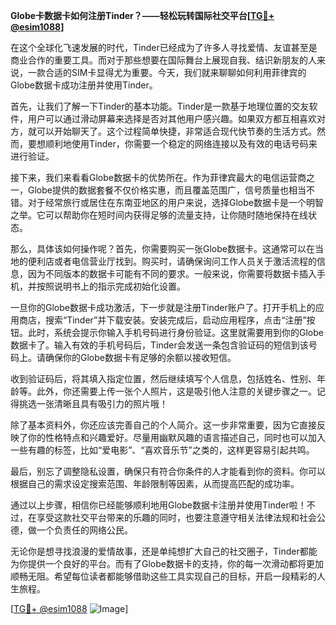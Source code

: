 **Globe卡数据卡如何注册Tinder？——轻松玩转国际社交平台[[TG💪+ @esim1088](https://t.me/s/esim1088)]**

在这个全球化飞速发展的时代，Tinder已经成为了许多人寻找爱情、友谊甚至是商业合作的重要工具。而对于那些想要在国际舞台上展现自我、结识新朋友的人来说，一款合适的SIM卡显得尤为重要。今天，我们就来聊聊如何利用菲律宾的Globe数据卡成功注册并使用Tinder。

首先，让我们了解一下Tinder的基本功能。Tinder是一款基于地理位置的交友软件，用户可以通过滑动屏幕来选择是否对其他用户感兴趣。如果双方都互相喜欢对方，就可以开始聊天了。这个过程简单快捷，非常适合现代快节奏的生活方式。然而，要想顺利地使用Tinder，你需要一个稳定的网络连接以及有效的电话号码来进行验证。

接下来，我们来看看Globe数据卡的优势所在。作为菲律宾最大的电信运营商之一，Globe提供的数据套餐不仅价格实惠，而且覆盖范围广，信号质量也相当不错。对于经常旅行或居住在东南亚地区的用户来说，选择Globe数据卡是一个明智之举。它可以帮助你在短时间内获得足够的流量支持，让你随时随地保持在线状态。

那么，具体该如何操作呢？首先，你需要购买一张Globe数据卡。这通常可以在当地的便利店或者电信营业厅找到。购买时，请确保询问工作人员关于激活流程的信息，因为不同版本的数据卡可能有不同的要求。一般来说，你需要将数据卡插入手机，并按照说明书上的指示完成初始化设置。

一旦你的Globe数据卡成功激活，下一步就是注册Tinder账户了。打开手机上的应用商店，搜索“Tinder”并下载安装。安装完成后，启动应用程序，点击“注册”按钮。此时，系统会提示你输入手机号码进行身份验证。这里就需要用到你的Globe数据卡了。输入有效的手机号码后，Tinder会发送一条包含验证码的短信到该号码上。请确保你的Globe数据卡有足够的余额以接收短信。

收到验证码后，将其填入指定位置，然后继续填写个人信息，包括姓名、性别、年龄等。此外，你还需要上传一张个人照片，这是吸引他人注意的关键步骤之一。记得挑选一张清晰且具有吸引力的照片哦！

除了基本资料外，你还应该完善自己的个人简介。这一步非常重要，因为它直接反映了你的性格特点和兴趣爱好。尽量用幽默风趣的语言描述自己，同时也可以加入一些有趣的标签，比如“爱电影”、“喜欢音乐节”之类的，这样更容易引起共鸣。

最后，别忘了调整隐私设置，确保只有符合你条件的人才能看到你的资料。你可以根据自己的需求设定搜索范围、年龄限制等因素，从而提高匹配的成功率。

通过以上步骤，相信你已经能够顺利地用Globe数据卡注册并使用Tinder啦！不过，在享受这款社交平台带来的乐趣的同时，也要注意遵守相关法律法规和社会公德，做一个负责任的网络公民。

无论你是想寻找浪漫的爱情故事，还是单纯想扩大自己的社交圈子，Tinder都能为你提供一个良好的平台。而有了Globe数据卡的支持，你的每一次滑动都将更加顺畅无阻。希望每位读者都能够借助这些工具实现自己的目标，开启一段精彩的人生旅程。

[[TG💪+ @esim1088](https://t.me/s/esim1088) ![Image](https://i.postimg.cc/4NQfJmqS/Snipaste-2025-05-13-00-14-12.png)]